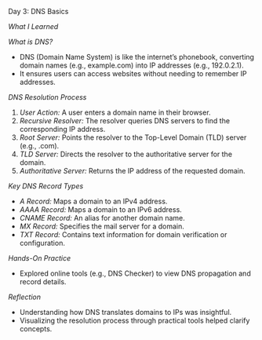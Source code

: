Day 3: DNS Basics  

*What I Learned*  

*What is DNS?*  
- DNS (Domain Name System) is like the internet’s phonebook, converting domain names (e.g., example.com) into IP addresses (e.g., 192.0.2.1).  
- It ensures users can access websites without needing to remember IP addresses.  

*DNS Resolution Process*  
1. *User Action:* A user enters a domain name in their browser.  
2. *Recursive Resolver:* The resolver queries DNS servers to find the corresponding IP address.  
3. *Root Server:* Points the resolver to the Top-Level Domain (TLD) server (e.g., .com).  
4. *TLD Server:* Directs the resolver to the authoritative server for the domain.  
5. *Authoritative Server:* Returns the IP address of the requested domain.  

*Key DNS Record Types*  
- *A Record:* Maps a domain to an IPv4 address.  
- *AAAA Record:* Maps a domain to an IPv6 address.  
- *CNAME Record:* An alias for another domain name.  
- *MX Record:* Specifies the mail server for a domain.  
- *TXT Record:* Contains text information for domain verification or configuration.  

*Hands-On Practice*   
- Explored online tools (e.g., DNS Checker) to view DNS propagation and record details.  

*Reflection*  
- Understanding how DNS translates domains to IPs was insightful.  
- Visualizing the resolution process through practical tools helped clarify concepts.  

